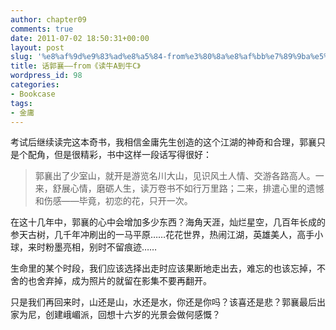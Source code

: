 ```yaml
---
author: chapter09
comments: true
date: 2011-07-02 18:50:31+00:00
layout: post
slug: '%e8%af%9d%e9%83%ad%e8%a5%84-from%e3%80%8a%e8%af%bb%e7%89%9ba%e5%88%b0%e7%89%9bc%e3%80%8b'
title: 话郭襄——from《读牛A到牛C》
wordpress_id: 98
categories:
- Bookcase
tags:
- 金庸
---
```


考试后继续读完这本奇书，我相信金庸先生创造的这个江湖的神奇和合理，郭襄只是个配角，但是很精彩，书中这样一段话写得很好：

<!-- more -->


> 郭襄出了少室山，就开是游览名川大山，见识风土人情、交游各路高人。一来，舒展心情，磨砺人生，读万卷书不如行万里路；二来，排遣心里的遗憾和伤感——毕竟，初恋的花，只开一次。

在这十几年中，郭襄的心中会增加多少东西？海角天涯，灿烂星空，几百年长成的参天古树，几千年冲刷出的一马平原……花花世界，热闹江湖，英雄美人，高手小球，来时粉墨亮相，别时不留痕迹……


生命里的某个时段，我们应该选择出走时应该果断地走出去，难忘的也该忘掉，不舍的也舍弃掉，成为照片的就留在影集不要再翻开。

只是我们再回来时，山还是山，水还是水，你还是你吗？该喜还是悲？郭襄最后出家为尼，创建峨嵋派，回想十六岁的光景会做何感慨？
